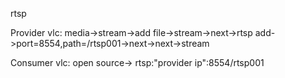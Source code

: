 rtsp

Provider vlc: media->stream->add file->stream->next->rtsp add->port=8554,path=/rtsp001->next->next->stream

Consumer vlc: open source-> rtsp:"provider ip":8554/rtsp001

